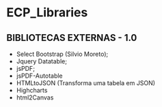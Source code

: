 # ECP_Libraries
## BIBLIOTECAS EXTERNAS - 1.0
 * Select Bootstrap (Silvio Moreto);
 * Jquery Datatable;
 * jsPDF;
 * jsPDF-Autotable
 * HTMLtoJSON (Transforma uma tabela em JSON)
 * Highcharts
 * html2Canvas
